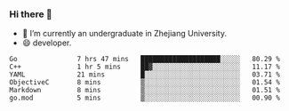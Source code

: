 ### Hi there 👋

- 🔭 I’m currently an undergraduate in Zhejiang University.
- 😄 developer.

<!--START_SECTION:waka-->

```text
Go               7 hrs 47 mins   ████████████████████░░░░░   80.29 %
C++              1 hr 5 mins     ██▓░░░░░░░░░░░░░░░░░░░░░░   11.17 %
YAML             21 mins         █░░░░░░░░░░░░░░░░░░░░░░░░   03.71 %
ObjectiveC       8 mins          ▒░░░░░░░░░░░░░░░░░░░░░░░░   01.54 %
Markdown         8 mins          ▒░░░░░░░░░░░░░░░░░░░░░░░░   01.51 %
go.mod           5 mins          ▒░░░░░░░░░░░░░░░░░░░░░░░░   00.90 %
```

<!--END_SECTION:waka-->
